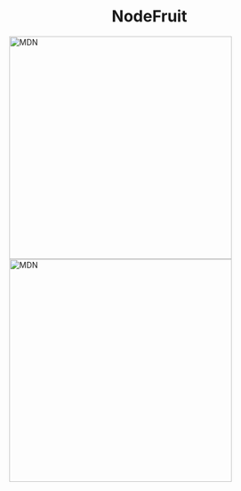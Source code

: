 <h1 align="center"> NodeFruit </h1>


<img src="https://user-images.githubusercontent.com/30556710/224397875-3ee6a099-8e96-4759-bd93-aa964b7a7518.png" alt="MDN" width="400" height="auto">

<img src="https://user-images.githubusercontent.com/30556710/224398016-c8f73de4-e50b-4b3f-a6f9-d00994d4f4cc.png" alt="MDN" width="400" height="auto">
